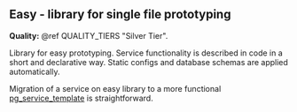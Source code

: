 ## Easy - library for single file prototyping

**Quality:** @ref QUALITY_TIERS "Silver Tier".

Library for easy prototyping. Service functionality is described in code in a
short and declarative way. Static configs and database schemas are applied
automatically.

Migration of a service on easy library to a more functional
[pg_service_template](https://github.com/userver-framework/pg_service_template)
is straightforward.
